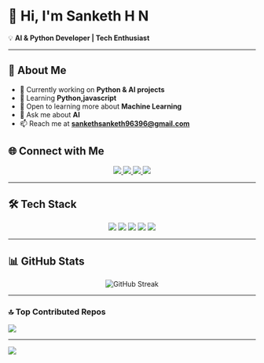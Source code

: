 # 👋 Hi, I'm Sanketh H N  

💡 **AI & Python Developer | Tech Enthusiast**  

---

## 🌟 About Me  
- 🔭 Currently working on **Python & AI projects**  
- 🌱 Learning **Python,javascript**  
- 🤝 Open to learning more about **Machine Learning**  
- 💬 Ask me about **AI**  
- 📫 Reach me at **sankethsanketh96396@gmail.com**  

## 🌐 Connect with Me  

<p align="center">
  <a href="https://www.linkedin.com/in/sanketh-sanketh" target="_blank">
    <img src="https://img.shields.io/badge/LinkedIn-0A66C2?style=for-the-badge&logo=linkedin&logoColor=white"/>
  </a>
  <a href="https://instagram.com/_sanketh_shaiva_" target="_blank">
    <img src="https://img.shields.io/badge/Instagram-E4405F?style=for-the-badge&logo=instagram&logoColor=white"/>
  </a>
  <a href="mailto:sankethsanketh96396@gmail.com">
    <img src="https://img.shields.io/badge/Gmail-D14836?style=for-the-badge&logo=gmail&logoColor=white"/>
  </a>
  <a href="https://leetcode.com/your-username" target="_blank">
    <img src="https://img.shields.io/badge/LeetCode-F89F1B?style=for-the-badge&logo=leetcode&logoColor=white"/>
  </a>
</p>

---

## 🛠️ Tech Stack  

<p align="center">
  <img src="https://img.shields.io/badge/C-00599C?style=for-the-badge&logo=c&logoColor=white"/>
  <img src="https://img.shields.io/badge/Python-3776AB?style=for-the-badge&logo=python&logoColor=white"/>
  <img src="https://img.shields.io/badge/Flutter-02569B?style=for-the-badge&logo=flutter&logoColor=white"/>
  <img src="https://img.shields.io/badge/TensorFlow-FF6F00?style=for-the-badge&logo=tensorflow&logoColor=white"/>
  <img src="https://img.shields.io/badge/Flask-000000?style=for-the-badge&logo=flask&logoColor=white"/>
</p>

---

## 📊 GitHub Stats  

<p align="center">
  <img src="https://nirzak-streak-stats.vercel.app/?user=Sankethhn&theme=dark&hide_border=false" alt="GitHub Streak"/>
</p>

---

### 🔝 Top Contributed Repos
![](https://github-contributor-stats.vercel.app/api?username=Sankethhn&limit=5&theme=dark&combine_all_yearly_contributions=true)

---

[![](https://visitcount.itsvg.in/api?id=Sankethhn&icon=0&color=0)](https://visitcount.itsvg.in)

<!-- Proudly created with GPRM ( https://gprm.itsvg.in ) -->
